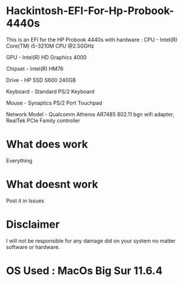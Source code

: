 # Hackintosh-EFI-For-Hp-Probook-4440s
This is an EFI for the HP Probook 4440s with hardware :
CPU - Intel(R) Core(TM) i5-3210M CPU @2.50GHz

GPU - Intel(R) HD Graphics 4000

Chipset - Intel(R) HM76

Drive - HP SSD S600 240GB 

Keyboard - Standard PS/2 Keyboard 

Mouse - Synaptics PS/2 Port Touchpad 

Network Model - Qualcomm Atheros AR7485 802.11 bgn wifi adapter, RealTek PCIe Family controller




# What does work
Everything
# What doesnt work 
Post it in Issues
# Disclaimer
I will not be responsible for any damage did on your system no matter software or hardware.
# OS Used : MacOs Big Sur 11.6.4
